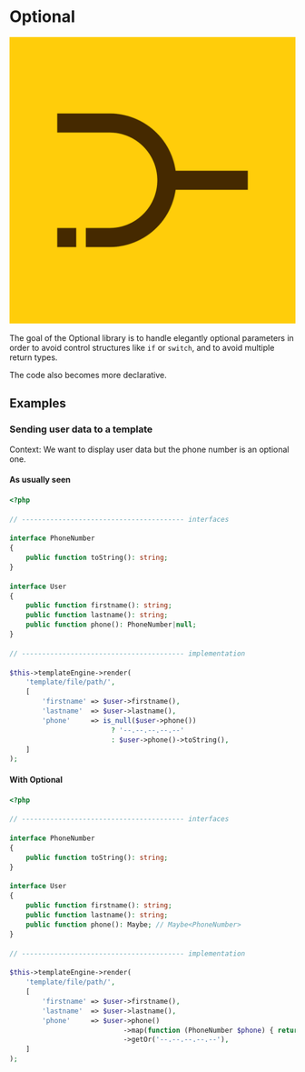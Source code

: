 # Optional

![logo](logo.png)

The goal of the Optional library is to handle elegantly optional parameters in order to avoid control structures like `if` or `switch`, and to avoid multiple return types.

The code also becomes more declarative.

## Examples

### Sending user data to a template

Context: We want to display user data but the phone number is an optional one.

#### As usually seen

```php
<?php

// ---------------------------------------- interfaces

interface PhoneNumber
{
    public function toString(): string;
}

interface User
{
    public function firstname(): string;
    public function lastname(): string;
    public function phone(): PhoneNumber|null;
}

// ---------------------------------------- implementation

$this->templateEngine->render(
    'template/file/path/',
    [
        'firstname' => $user->firstname(),
        'lastname'  => $user->lastname(),
        'phone'     => is_null($user->phone())
                         ? '--.--.--.--.--'
                         : $user->phone()->toString(),
    ]
);
```

#### With Optional

```php
<?php

// ---------------------------------------- interfaces

interface PhoneNumber
{
    public function toString(): string;
}

interface User
{
    public function firstname(): string;
    public function lastname(): string;
    public function phone(): Maybe; // Maybe<PhoneNumber>
}

// ---------------------------------------- implementation

$this->templateEngine->render(
    'template/file/path/',
    [
        'firstname' => $user->firstname(),
        'lastname'  => $user->lastname(),
        'phone'     => $user->phone()
                            ->map(function (PhoneNumber $phone) { return $phone->toString(); })
                            ->getOr('--.--.--.--.--'),
    ]
);
```
